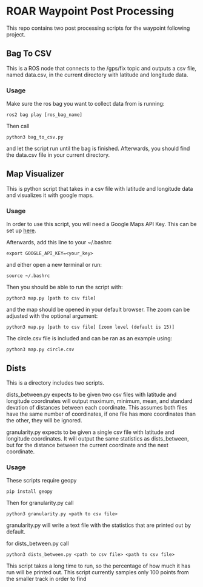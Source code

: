 # ROAR Waypoint Post Processing

This repo contains two post processing scripts for the waypoint 
following project.

## Bag To CSV

This is a ROS node that connects to the /gps/fix topic and outputs
a csv file, named data.csv, in the current directory with latitude
and longitude data.

### Usage

Make sure the ros bag you want to collect data from is running:

`ros2 bag play [ros_bag_name]`

Then call

`python3 bag_to_csv.py`

and let the script run until the bag is finished. Afterwards,
you should find the data.csv file in your current directory.


## Map Visualizer

This is python script that takes in a csv file with latitude and
longitude data and visualizes it with google maps.

### Usage

In order to use this script, you will need a Google Maps API Key.
This can be set up [here](https://developers.google.com/maps/documentation/embed/get-api-key).

Afterwards, add this line to your ~/.bashrc

`export GOOGLE_API_KEY=<your_key>`

and either open a new terminal or run:

`source ~/.bashrc`

Then you should be able to run the script with:

`python3 map.py [path to csv file]`

and the map should be opened in your default browser. 
The zoom can be adjusted with the optional argument:

`python3 map.py [path to csv file] [zoom level (default is 15)]`

The circle.csv file is included and can be ran as an example using:

`python3 map.py circle.csv`


## Dists

This is a directory includes two scripts. 

dists_between.py expects to be given two csv files with latitude
and longitude coordinates will output maximum, minimum, mean,
and standard devation of distances between each coordinate.
This assumes both files have the same number of coordinates, 
if one file has more coordinates than the other, they will be ignored.

granularity.py expects to be given a single csv file with latitude and longitude
coordinates. It will output the same statistics as dists_between, but for the distance
between the current coordinate and the next coordinate.

### Usage

These scripts require geopy

`pip install geopy`

Then for granularity.py call

`python3 granularity.py <path to csv file>`

granularity.py will write a text file with the statistics that are printed out by default.

for dists_between.py call

`python3 dists_between.py <path to csv file> <path to csv file>`

This script takes a long time to run, so the percentage of how much it has run will be printed out.
This script currently samples only 100 points from the smaller track in order to find 
